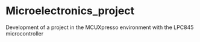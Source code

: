 # Microelectronics_project
Development of a project in the MCUXpresso environment with the LPC845 microcontroller
